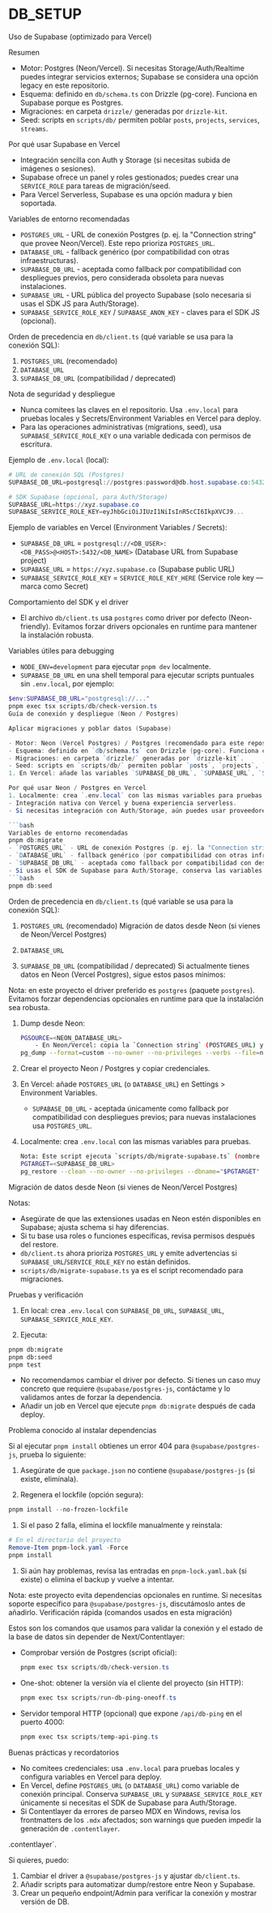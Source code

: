 # DB_SETUP

<!-- Resumen generado automáticamente -->
Uso de Supabase (optimizado para Vercel)

Resumen

- Motor: Postgres (Neon/Vercel). Si necesitas Storage/Auth/Realtime puedes integrar servicios externos; Supabase se considera una opción legacy en este repositorio.
- Esquema: definido en `db/schema.ts` con Drizzle (pg-core). Funciona en Supabase porque es Postgres.
- Migraciones: en carpeta `drizzle/` generadas por `drizzle-kit`.
- Seed: scripts en `scripts/db/` permiten poblar `posts`, `projects`, `services`, `streams`.

Por qué usar Supabase en Vercel

- Integración sencilla con Auth y Storage (si necesitas subida de imágenes o sesiones).
- Supabase ofrece un panel y roles gestionados; puedes crear una `SERVICE_ROLE` para tareas de migración/seed.
- Para Vercel Serverless, Supabase es una opción madura y bien soportada.

Variables de entorno recomendadas

- `POSTGRES_URL` - URL de conexión Postgres (p. ej. la "Connection string" que provee Neon/Vercel). Este repo prioriza `POSTGRES_URL`.
- `DATABASE_URL` - fallback genérico (por compatibilidad con otras infraestructuras).
- `SUPABASE_DB_URL` - aceptada como fallback por compatibilidad con despliegues previos, pero considerada obsoleta para nuevas instalaciones.
- `SUPABASE_URL` - URL pública del proyecto Supabase (solo necesaria si usas el SDK JS para Auth/Storage).
- `SUPABASE_SERVICE_ROLE_KEY` / `SUPABASE_ANON_KEY` - claves para el SDK JS (opcional).

Orden de precedencia en `db/client.ts` (qué variable se usa para la conexión SQL):

1. `POSTGRES_URL` (recomendado)
2. `DATABASE_URL`
3. `SUPABASE_DB_URL` (compatibilidad / deprecated)

Nota de seguridad y despliegue

- Nunca comitees las claves en el repositorio. Usa `.env.local` para pruebas locales y Secrets/Environment Variables en Vercel para deploy.
- Para las operaciones administrativas (migrations, seed), usa `SUPABASE_SERVICE_ROLE_KEY` o una variable dedicada con permisos de escritura.

Ejemplo de `.env.local` (local):

```powershell
# URL de conexión SQL (Postgres)
SUPABASE_DB_URL=postgresql://postgres:password@db.host.supabase.co:5432/postgres

# SDK Supabase (opcional, para Auth/Storage)
SUPABASE_URL=https://xyz.supabase.co
SUPABASE_SERVICE_ROLE_KEY=eyJhbGciOiJIUzI1NiIsInR5cCI6IkpXVCJ9...
```

Ejemplo de variables en Vercel (Environment Variables / Secrets):

- `SUPABASE_DB_URL` = `postgresql://<DB_USER>:<DB_PASS>@<HOST>:5432/<DB_NAME>` (Database URL from Supabase project)
- `SUPABASE_URL` = `https://xyz.supabase.co` (Supabase public URL)
- `SUPABASE_SERVICE_ROLE_KEY` = `SERVICE_ROLE_KEY_HERE` (Service role key — marca como Secret)

Comportamiento del SDK y el driver

- El archivo `db/client.ts` usa `postgres` como driver por defecto (Neon-friendly). Evitamos forzar drivers opcionales en runtime para mantener la instalación robusta.

Variables útiles para debugging

- `NODE_ENV=development` para ejecutar `pnpm dev` localmente.
- `SUPABASE_DB_URL` en una shell temporal para ejecutar scripts puntuales sin `.env.local`, por ejemplo:

```powershell
$env:SUPABASE_DB_URL="postgresql://..."
pnpm exec tsx scripts/db/check-version.ts
Guía de conexión y despliegue (Neon / Postgres)

Aplicar migraciones y poblar datos (Supabase)

- Motor: Neon (Vercel Postgres) / Postgres (recomendado para este repositorio).
- Esquema: definido en `db/schema.ts` con Drizzle (pg-core). Funciona con cualquier Postgres compatible.
- Migraciones: en carpeta `drizzle/` generadas por `drizzle-kit`.
- Seed: scripts en `scripts/db/` permiten poblar `posts`, `projects`, `services`, `streams`.
1. En Vercel: añade las variables `SUPABASE_DB_URL`, `SUPABASE_URL`, `SUPABASE_SERVICE_ROLE_KEY` en Settings > Environment Variables.

Por qué usar Neon / Postgres en Vercel
1. Localmente: crea `.env.local` con las mismas variables para pruebas.
- Integración nativa con Vercel y buena experiencia serverless.
- Si necesitas integración con Auth/Storage, aún puedes usar proveedores externos; este repo usa Drizzle para acceso SQL directo.

```bash
Variables de entorno recomendadas
pnpm db:migrate
- `POSTGRES_URL` - URL de conexión Postgres (p. ej. la "Connection string" que provee Neon/Vercel). Este repo prioriza `POSTGRES_URL`.
- `DATABASE_URL` - fallback genérico (por compatibilidad con otras infraestructuras).
- `SUPABASE_DB_URL` - aceptada como fallback por compatibilidad con despliegues previos, pero considerada obsoleta para nuevas instalaciones.
- Si usas el SDK de Supabase para Auth/Storage, conserva las variables `SUPABASE_URL` y `SUPABASE_SERVICE_ROLE_KEY` solo para esa funcionalidad.
```bash
pnpm db:seed
```

Orden de precedencia en `db/client.ts` (qué variable se usa para la conexión SQL):

1. `POSTGRES_URL` (recomendado)
Migración de datos desde Neon (si vienes de Neon/Vercel Postgres)

2. `DATABASE_URL`
3. `SUPABASE_DB_URL` (compatibilidad / deprecated)
Si actualmente tienes datos en Neon (Vercel Postgres), sigue estos pasos mínimos:

Nota: en este proyecto el driver preferido es `postgres` (paquete `postgres`). Evitamos forzar dependencias opcionales en runtime para que la instalación sea robusta.

1. Dump desde Neon:

   ```bash
   PGSOURCE=<NEON_DATABASE_URL>
       - En Neon/Vercel: copia la `Connection string` (POSTGRES_URL) y configúrala como variable de entorno en Vercel.
   pg_dump --format=custom --no-owner --no-privileges --verbs --file=neon_dump.dump "$PGSOURCE"
   ```

2. Crear el proyecto Neon / Postgres y copiar credenciales.

3. En Vercel: añade `POSTGRES_URL` (o `DATABASE_URL`) en Settings > Environment Variables.

   - `SUPABASE_DB_URL` - aceptada únicamente como fallback por compatibilidad con despliegues previos; para nuevas instalaciones usa `POSTGRES_URL`.

4. Localmente: crea `.env.local` con las mismas variables para pruebas.

   ```bash
   Nota: Este script ejecuta `scripts/db/migrate-supabase.ts` (nombre por compatibilidad) y usa `POSTGRES_URL`/`DATABASE_URL`/`SUPABASE_DB_URL`.
   PGTARGET=<SUPABASE_DB_URL>
   pg_restore --clean --no-owner --no-privileges --dbname="$PGTARGET" neon_dump.dump
   ```

Migración de datos desde Neon (si vienes de Neon/Vercel Postgres)

Notas:

- Asegúrate de que las extensiones usadas en Neon estén disponibles en Supabase; ajusta schema si hay diferencias.
- Si tu base usa roles o funciones específicas, revisa permisos después del restore.
- `db/client.ts` ahora prioriza `POSTGRES_URL` y emite advertencias si `SUPABASE_URL`/`SERVICE_ROLE_KEY` no están definidos.
- `scripts/db/migrate-supabase.ts` ya es el script recomendado para migraciones.

Pruebas y verificación

1. En local: crea `.env.local` con `SUPABASE_DB_URL`, `SUPABASE_URL`, `SUPABASE_SERVICE_ROLE_KEY`.

2. Ejecuta:

```bash
pnpm db:migrate
pnpm db:seed
pnpm test
```

- No recomendamos cambiar el driver por defecto. Si tienes un caso muy concreto que requiere `@supabase/postgres-js`, contáctame y lo validamos antes de forzar la dependencia.
- Añadir un job en Vercel que ejecute `pnpm db:migrate` después de cada deploy.

Problema conocido al instalar dependencias

Si al ejecutar `pnpm install` obtienes un error 404 para `@supabase/postgres-js`, prueba lo siguiente:

1. Asegúrate de que `package.json` no contiene `@supabase/postgres-js` (si existe, elimínala).

1. Regenera el lockfile (opción segura):

```powershell
pnpm install --no-frozen-lockfile
```

1. Si el paso 2 falla, elimina el lockfile manualmente y reinstala:

```powershell
# En el directorio del proyecto
Remove-Item pnpm-lock.yaml -Force
pnpm install
```

1. Si aún hay problemas, revisa las entradas en `pnpm-lock.yaml.bak` (si existe) o elimina el backup y vuelve a intentar.

Nota: este proyecto evita dependencias opcionales en runtime. Si necesitas soporte específico para `@supabase/postgres-js`, discutámoslo antes de añadirlo.
Verificación rápida (comandos usados en esta migración)

Estos son los comandos que usamos para validar la conexión y el estado de la base de datos sin depender de Next/Contentlayer:

- Comprobar versión de Postgres (script oficial):

  ```powershell
  pnpm exec tsx scripts/db/check-version.ts
  ```

- One-shot: obtener la versión vía el cliente del proyecto (sin HTTP):

  ```powershell
  pnpm exec tsx scripts/run-db-ping-oneoff.ts
  ```

- Servidor temporal HTTP (opcional) que expone `/api/db-ping` en el puerto 4000:

  ```powershell
  pnpm exec tsx scripts/temp-api-ping.ts
  ```

Buenas prácticas y recordatorios

- No comitees credenciales: usa `.env.local` para pruebas locales y configura variables en Vercel para deploy.
- En Vercel, define `POSTGRES_URL` (o `DATABASE_URL`) como variable de conexión principal. Conserva `SUPABASE_URL` y `SUPABASE_SERVICE_ROLE_KEY` únicamente si necesitas el SDK de Supabase para Auth/Storage.
- Si Contentlayer da errores de parseo MDX en Windows, revisa los frontmatters de los `.mdx` afectados; son warnings que pueden impedir la generación de `.contentlayer`.

.contentlayer`.

Si quieres, puedo:

1. Cambiar el driver a `@supabase/postgres-js` y ajustar `db/client.ts`.
2. Añadir scripts para automatizar dump/restore entre Neon y Supabase.
3. Crear un pequeño endpoint/Admin para verificar la conexión y mostrar versión de DB.
